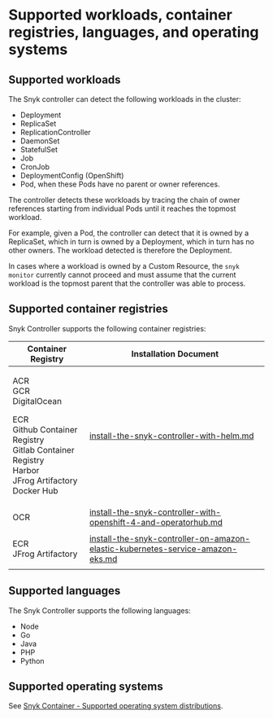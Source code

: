 # Supported workloads, container registries, languages, and operating systems

## Supported workloads

The Snyk controller can detect the following workloads in the cluster:

* Deployment
* ReplicaSet
* ReplicationController
* DaemonSet
* StatefulSet
* Job
* CronJob
* DeploymentConfig (OpenShift)
* Pod, when these Pods have no parent or owner references.

The controller detects these workloads by tracing the chain of owner references starting from individual Pods until it reaches the topmost workload.

For example, given a Pod, the controller can detect that it is owned by a ReplicaSet, which in turn is owned by a Deployment, which in turn has no other owners. The workload detected is therefore the Deployment.

In cases where a workload is owned by a Custom Resource, the `snyk monitor` currently cannot proceed and must assume that the current workload is the topmost parent that the controller was able to process.

## Supported container registries

Snyk Controller supports the following container registries:

| Container Registry                                                                                                                                 | Installation Document                                                                                                                                                                                     |
| -------------------------------------------------------------------------------------------------------------------------------------------------- | --------------------------------------------------------------------------------------------------------------------------------------------------------------------------------------------------------- |
| <p>ACR<br>GCR<br>DigitalOcean</p><p>ECR<br>Github Container Registry<br>Gitlab Container Registry<br>Harbor<br>JFrog Artifactory<br>Docker Hub</p> | [install-the-snyk-controller-with-helm.md](../install-the-snyk-controller/install-the-snyk-controller-with-helm.md "mention")                                                                             |
| OCR                                                                                                                                                | [install-the-snyk-controller-with-openshift-4-and-operatorhub.md](../install-the-snyk-controller/install-the-snyk-controller-with-openshift-4-and-operatorhub.md "mention")                               |
| <p>ECR<br>JFrog Artifactory</p>                                                                                                                    | [install-the-snyk-controller-on-amazon-elastic-kubernetes-service-amazon-eks.md](../install-the-snyk-controller/install-the-snyk-controller-on-amazon-elastic-kubernetes-service-amazon-eks.md "mention") |

## Supported languages

The Snyk Controller supports the following languages:

* Node
* Go
* Java
* PHP
* Python

## Supported operating systems

See [Snyk Container - Supported operating system distributions](../../how-snyk-container-works/supported-operating-system-distributions.md).
